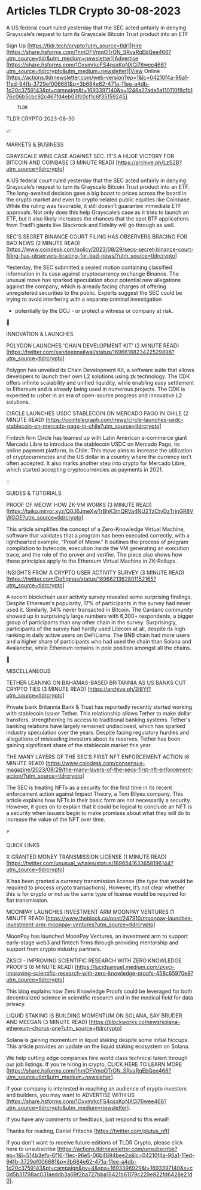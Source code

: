 # Articles TLDR Crypto 30-08-2023

A US federal court ruled yesterday that the SEC acted unfairly in
denying Grayscale’s request to turn its Grayscale Bitcoin Trust
product into an ETF  

Sign Up [https://tldr.tech/crypto?utm_source=tldr]|Hire
[https://share.hsforms.com/1hmOFVmqOTrON_SRvaRqEbQee466?utm_source=tldr&utm_medium=newsletter]|Advertise
[https://share.hsforms.com/1OxvmrkcFS4qsxKpNXCi76wee466?utm_source=tldrcrypto&utm_medium=newsletter]|View
Online
[https://actions.tldrnewsletter.com/web-version?ep=1&lc=04210f4a-96a1-11ed-94fb-3729ef006681&p=3b684e62-471a-11ee-a4db-1d20c3759143&pt=campaign&t=1693397140&s=1248a27ada5a110110f8cfb176c06b5cbc92c467fd4eb03fc0cf1c6f35159245]


		TLDR 

TLDR CRYPTO 2023-08-30

📈 

MARKETS & BUSINESS

GRAYSCALE WINS CASE AGAINST SEC. IT’S A HUGE VICTORY FOR BITCOIN AND
COINBASE (3 MINUTE READ)
[https://archive.ph/LzS2B?utm_source=tldrcrypto]

A US federal court ruled yesterday that the SEC acted unfairly in
denying Grayscale’s request to turn its Grayscale Bitcoin Trust
product into an ETF. The long-awaited decision gave a big boost to
prices across the board in the crypto market and even to
crypto-related public equities like Coinbase. While the ruling was
favorable, it still doesn't guarantee immediate ETF approvals. Not
only does this help Grayscale’s case as it tries to launch an ETF,
but it also likely increases the chances that the spot BTF
applications from TradFi giants like Blackrock and Fidelity will go
through as well. 

SEC'S SECRET BINANCE COURT FILING HAS OBSERVERS BRACING FOR BAD NEWS
(2 MINUTE READ)
[https://www.coindesk.com/policy/2023/08/29/secs-secret-binance-court-filing-has-observers-bracing-for-bad-news/?utm_source=tldrcrypto]

Yesterday, the SEC submitted a sealed motion containing classified
information in its case against cryptocurrency exchange Binance. The
unusual move has sparked speculation about potential new allegations
against the company, which is already facing charges of offering
unregistered securities to the public. Experts suggest the SEC could
be trying to avoid interfering with a separate criminal investigation
- potentially by the DOJ - or protect a witness or company at risk. 

🚀 

INNOVATION & LAUNCHES

POLYGON LAUNCHES 'CHAIN DEVELOPMENT KIT' (2 MINUTE READ)
[https://twitter.com/sandeepnailwal/status/1696618823422529898?utm_source=tldrcrypto]

Polygon has unveiled its Chain Development Kit, a software suite that
allows developers to launch their own L2 solutions using zk
technology. The CDK offers infinite scalability and unified liquidity,
while enabling easy settlement to Ethereum and is already being used
in numerous projects. The CDK is expected to usher in an era of
open-source progress and innovative L2 solutions. 

CIRCLE LAUNCHES USDC STABLECOIN ON MERCADO PAGO IN CHILE (2 MINUTE
READ)
[https://cointelegraph.com/news/circle-launches-usdc-stablecoin-on-mercado-pago-in-chile?utm_source=tldrcrypto]

Fintech firm Circle has teamed up with Latin American e-commerce giant
Mercado Libre to introduce the stablecoin USDC on Mercado Pago, its
online payment platform, in Chile. This move aims to increase the
utilization of cryptocurrencies and the US dollar in a country where
the currency isn't often accepted. It also marks another step into
crypto for Mercado Libre, which started accepting cryptocurrencies as
payments in 2021. 

💡 

GUIDES & TUTORIALS

PROOF OF MEOW: HOW ZK-VM WORKS (3 MINUTE READ)
[https://taiko.mirror.xyz/Q0J6JmeXwTrBhK3mQRVa4NU2TzCtyDzTrjnGR8VWGOE?utm_source=tldrcrypto]

This article simplifies the concept of a Zero-Knowledge Virtual
Machine, software that validates that a program has been executed
correctly, with a lighthearted example, “Proof of Meow.” It
outlines the process of program compilation to bytecode, execution
inside the VM generating an execution trace, and the role of the
prover and verifier. The piece also shows how these principles apply
to the Ethereum Virtual Machine in ZK-Rollups. 

INSIGHTS FROM A CRYPTO USER ACTIVITY SURVEY (3 MINUTE READ)
[https://twitter.com/DefiIgnas/status/1696621362801152165?utm_source=tldrcrypto]

A recent blockchain user activity survey revealed some surprising
findings. Despite Ethereum's popularity, 17% of participants in the
survey had never used it. Similarly, 34% never transacted in Bitcoin.
The Cardano community showed up in surprisingly large numbers with
6,300+ respondents, a bigger group of participants than any other
chain in the survey. Surprisingly, participants of the survey had
hardly used Litecoin at all, despite its high ranking in daily active
users on DeFiLlama. The BNB chain had more users and a higher share of
participants who had used the chain than Solana and Avalanche, while
Ethereum remains in pole position amongst all the chains. 

🦄 

MISCELLANEOUS

TETHER LEANING ON BAHAMAS-BASED BRITANNIA AS US BANKS CUT CRYPTO TIES
(3 MINUTE READ) [https://archive.ph/2iBYt?utm_source=tldrcrypto]

Private bank Britannia Bank & Trust has reportedly recently started
working with stablecoin issuer Tether. This relationship allows Tether
to make dollar transfers, strengthening its access to traditional
banking systems. Tether's banking relations have largely remained
undisclosed, which has sparked industry speculation over the years.
Despite facing regulatory hurdles and allegations of misleading
investors about its reserves, Tether has been gaining significant
share of the stablecoin market this year. 

THE MANY LAYERS OF THE SEC’S FIRST NFT ENFORCEMENT ACTION (6 MINUTE
READ)
[https://www.coindesk.com/consensus-magazine/2023/08/29/the-many-layers-of-the-secs-first-nft-enforcement-action/?utm_source=tldrcrypto]

The SEC is treating NFTs as a security for the first time in its
recent enforcement action against Impact Theory, a Tom Bilyeu company.
This article explains how NFTs in their basic form are not necessarily
a security. However, it goes on to explain that it could be logical to
conclude an NFT is a security when issuers begin to make promises
about what they will do to increase the value of the NFT over time. 

⚡ 

QUICK LINKS

X GRANTED MONEY TRANSMISSION LICENSE (1 MINUTE READ)
[https://twitter.com/unusual_whales/status/1696541633658196144?utm_source=tldrcrypto]

X has been granted a currency transmission license (the type that
would be required to process crypto transactions). However, it’s not
clear whether this is for crypto or not as the same type of license
would be required for fiat transmission. 

MOONPAY LAUNCHES INVESTMENT ARM MOONPAY VENTURES (1 MINUTE READ)
[https://www.theblock.co/post/247910/moonpay-launches-investment-arm-moonpay-ventures?utm_source=tldrcrypto]

MoonPay has launched MoonPay Ventures, an investment arm to support
early-stage web3 and fintech firms through providing mentorship and
support from crypto industry partners. 

ZKSCI - IMPROVING SCIENTIFIC RESEARCH WITH ZERO KNOWLEDGE PROOFS (6
MINUTE READ)
[https://lucidsamuel.medium.com/zksci-improving-scientific-research-with-zero-knowledge-proofs-458c65970e8?utm_source=tldrcrypto]

This blog explains how Zero Knowledge Proofs could be leveraged for
both decentralized science in scientific research and in the medical
field for data privacy. 

LIQUID STAKING IS BUILDING MOMENTUM ON SOLANA, SAY BRUDER AND MEEGAN
(3 MINUTE READ)
[https://blockworks.co/news/solana-ethereum-chorus-one?utm_source=tldrcrypto]

Solana is gaining momentum in liquid staking despite some initial
hiccups. This article provides an update on the liquid staking
ecosystem on Solana. 

 We help cutting edge companies hire world class technical talent
through our job listings. If you're hiring in crypto, CLICK HERE TO
LEARN MORE
[https://share.hsforms.com/1hmOFVmqOTrON_SRvaRqEbQee466?utm_source=tldr&utm_medium=newsletter].


If your company is interested in reaching an audience of crypto
investors and builders, you may want to ADVERTISE WITH US
[https://share.hsforms.com/1OxvmrkcFS4qsxKpNXCi76wee466?utm_source=tldrcrypto&utm_medium=newsletter].


If you have any comments or feedback, just respond to this email! 

Thanks for reading, 
Daniel Fritsche [https://twitter.com/plutus_nft] 

If you don't want to receive future editions of TLDR Crypto,
please click here to unsubscribe
[https://actions.tldrnewsletter.com/unsubscribe?ep=1&l=514b3efb-6f16-11ec-96e5-06b4694bee2a&lc=04210f4a-96a1-11ed-94fb-3729ef006681&p=3b684e62-471a-11ee-a4db-1d20c3759143&pt=campaign&pv=4&spa=1693396929&t=1693397140&s=c0d5b31798ac031aeddb3a69f2ba727bba16421b61179c229e822fd6428e21d0].